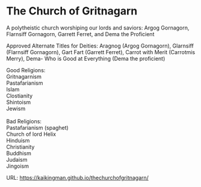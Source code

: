 # The Church of Gritnagarn
A polytheistic church worshiping our lords and saviors: Argog Gornagorn, Flarnsiff Gornagorn, Garrett Ferret, and Dema the Proficient 

Approved Alternate Titles for Deities: Aragnog (Argog Gornagorn), Glarnsiff (Flarnsiff Gornagorn), Gart Fart (Garrett Ferret), Carrot with Merit (Carrotmis Merry), Dema- Who is Good at Everything (Dema the proficient)

Good Religions:<br>
Gritnagarnism<br>
Pastafarianism<br>
Islam<br>
Clostianity<br>
Shintoism<br>
Jewism<br>
<br>
Bad Religions:<br>
Pastafarianism (spaghet) <br>
Church of lord Helix <br>
Hinduism<br>
Christianity<br>
Buddhism<br>
Judaism<br>
Jingoism<br>

URL: https://kaikingman.github.io/thechurchofgritnagarn/
